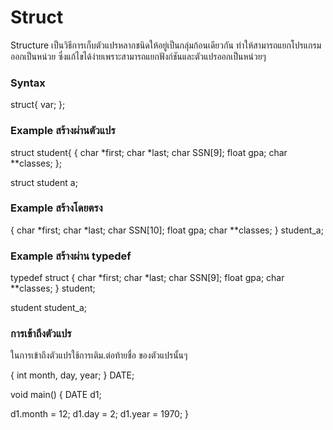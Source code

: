 # Struct #

Structure เป็นวิธีการเก็บตัวแปรหลากชนิดให้อยู่เป็นกลุ่มก้อนเดียวกัน ทำให้สามารถแยกโปรแกรมออกเป็นหน่วย ซึ่งแก้ไขได้ง่ายเพราะสามารถแยกฟังก์ชันและตัวแปรออกเป็นหน่วยๆ 

### Syntax ###

struct{
	var;
};

### Example สร้างผ่านตัวแปร ###

struct student{
	{ 
   char *first; 
   char *last; 
   char SSN[9]; 
   float gpa; 
   char **classes; 
};

struct student a;


### Example สร้างโดยตรง ###

{ 
    char *first; 
    char *last; 
    char SSN[10]; 
    float gpa; 
    char **classes; 
} student_a;

### Example สร้างผ่าน typedef  ###

typedef struct
{ 
    char *first; 
    char *last; 
    char SSN[9]; 
    float gpa; 
    char **classes; 
} student; 

student student_a;

### การเข้าถึงตัวแปร ###
ในการเข้าถึงตัวแปรใช้การเติม.ต่อท้ายชื่อ ของตัวแปรนั้นๆ

{
  int month, day, year;
} DATE;

void main() {
  DATE d1;

  d1.month = 12;
  d1.day = 2;
  d1.year = 1970;
}

